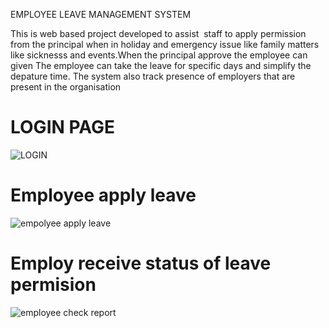 EMPLOYEE LEAVE MANAGEMENT SYSTEM

This is web based project developed to assist  staff to apply permission from the principal when 
in holiday and emergency issue like family matters like sicknesss and events.When the principal approve the employee can given
The employee can take the leave for specific days  and simplify the depature time.
The system also track presence of employers that are present in the organisation

# LOGIN PAGE
![LOGIN](https://github.com/FROLIANI/leave/assets/84269100/de22ae18-bf18-434e-ae0b-fa3ba9a1aa00)

# Employee apply leave
![empolyee apply leave](https://github.com/FROLIANI/leave/assets/84269100/8c23ee2c-5d3d-4910-b881-c5360008f4c5)

# Employ receive status of leave permision
![employee check report](https://github.com/FROLIANI/leave/assets/84269100/b95afcd2-1efe-4002-9f08-f199db17ed59)

